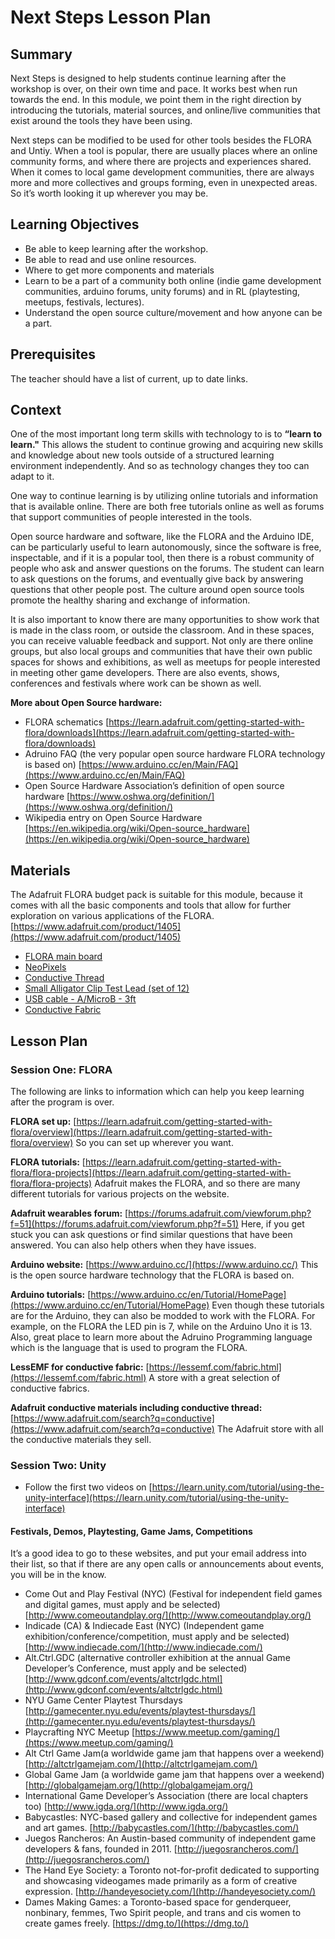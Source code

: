 # Next Steps Lesson Plan

## Summary

Next Steps is designed to help students continue learning after the workshop is over, on their own time and pace. It works best when run towards the end. In this module, we point them in the right direction by introducing the tutorials, material sources, and online/live communities that exist around the tools they have been using.

Next steps can be modified to be used for other tools besides the FLORA and Untiy. When a tool is popular, there are usually places where an online community forms, and where there are projects and experiences shared. When it comes to local game development communities, there are always more and more collectives and groups forming, even in unexpected areas. So it’s worth looking it up wherever you may be. 

## Learning Objectives
- Be able to keep learning after the workshop.
- Be able to read and use online resources.
- Where to get more components and materials
- Learn to be a part of a community both online (indie game development communities, arduino forums, unity forums) and in RL (playtesting, meetups, festivals, lectures).
- Understand the open source culture/movement and how anyone can be a part.


## Prerequisites

The teacher should have a list of current, up to date links. 

## Context

One of the most important long term skills with technology to is to **“learn to learn."** This allows the student to continue growing and acquiring new skills and knowledge about new tools outside of a structured learning environment independently. And so as technology changes they too can adapt to it.

One way to continue learning is by utilizing online tutorials and information that is available online. There are both free tutorials online as well as forums that support communities of people interested in the tools.

Open source hardware and software, like the FLORA and the Arduino IDE, can be particularly useful to learn autonomously, since the software is free, inspectable, and if it is a popular tool, then there is a robust community of people who ask and answer questions on the forums. The student can learn to ask questions on the forums, and eventually give back by answering questions that other people post. The culture around open source tools promote the healthy sharing and exchange of information.

It is also important to know there are many opportunities to show work that is made in the class room, or outside the classroom. And in these spaces, you can receive valuable feedback and support. Not only are there online groups, but also local groups and communities that have their own public spaces for shows and exhibitions, as well as meetups for people interested in meeting other game developers. There are also events, shows, conferences and festivals where work can be shown as well. 

**More about Open Source hardware:** 

- FLORA schematics [https://learn.adafruit.com/getting-started-with-flora/downloads](https://learn.adafruit.com/getting-started-with-flora/downloads)
- Adruino FAQ (the very popular open source hardware FLORA technology is based on) [https://www.arduino.cc/en/Main/FAQ](https://www.arduino.cc/en/Main/FAQ)
- Open Source Hardware Association’s definition of open source hardware [https://www.oshwa.org/definition/](https://www.oshwa.org/definition/)
- Wikipedia entry on Open Source Hardware [https://en.wikipedia.org/wiki/Open-source_hardware](https://en.wikipedia.org/wiki/Open-source_hardware)

## Materials

The Adafruit FLORA budget pack is suitable for this module, because it comes with all the basic components and tools that allow for further exploration on various applications of the FLORA. [https://www.adafruit.com/product/1405](https://www.adafruit.com/product/1405)


- [FLORA main board](http://www.adafruit.com/products/659)
- [NeoPixels](http://www.adafruit.com/products/1260)
- [Conductive Thread](http://www.adafruit.com/products/641)
- [Small Alligator Clip Test Lead (set of 12)](http://www.adafruit.com/products/1008)
- [USB cable - A/MicroB - 3ft](https://www.adafruit.com/product/592)
- [Conductive Fabric](https://lessemf.com/fabric.html)

## Lesson Plan

### Session One: FLORA
The following are links to information which can help you keep learning after the program is over. 

**FLORA set up:** [https://learn.adafruit.com/getting-started-with-flora/overview](https://learn.adafruit.com/getting-started-with-flora/overview)
So you can set up wherever you want. 

**FLORA tutorials:** [https://learn.adafruit.com/getting-started-with-flora/flora-projects](https://learn.adafruit.com/getting-started-with-flora/flora-projects)
Adafruit makes the FLORA, and so there are many different tutorials for various projects on the website. 

**Adafruit wearables forum:**  [https://forums.adafruit.com/viewforum.php?f=51](https://forums.adafruit.com/viewforum.php?f=51)
Here, if you get stuck you can ask questions or find similar questions that have been answered. You can also help others when they have issues. 

**Arduino website:** [https://www.arduino.cc/](https://www.arduino.cc/)
This is the open source hardware technology that the FLORA is based on. 

**Arduino tutorials:** [https://www.arduino.cc/en/Tutorial/HomePage](https://www.arduino.cc/en/Tutorial/HomePage)
Even though these tutorials are for the Arduino, they can also be modded to work with the FLORA. For example, on the FLORA the LED pin is 7, while on the Arduino Uno it is 13. Also, great place to learn more about the Adruino Programming language which is the language that is used to program the FLORA. 

**LessEMF for conductive fabric:** [https://lessemf.com/fabric.html](https://lessemf.com/fabric.html)
A store with a great selection of conductive fabrics. 

**Adafruit conductive materials including conductive thread:** [https://www.adafruit.com/search?q=conductive](https://www.adafruit.com/search?q=conductive) The Adafruit store with all the conductive materials they sell.


### Session Two: Unity

- Follow the first two videos on [https://learn.unity.com/tutorial/using-the-unity-interface](https://learn.unity.com/tutorial/using-the-unity-interface)


#### Festivals, Demos, Playtesting, Game Jams, Competitions
It’s a good idea to go to these websites, and put your email address into their list, so that if there are any open calls or announcements about events, you will be in the know.

- Come Out and Play Festival (NYC) (Festival for independent field games and digital games, must apply and be selected) [http://www.comeoutandplay.org/](http://www.comeoutandplay.org/)
- Indicade (CA) & Indiecade East (NYC) (Independent game exhibition/conference/competition, must apply and be selected) [http://www.indiecade.com/](http://www.indiecade.com/)
- Alt.Ctrl.GDC (alternative controller exhibition at the annual Game Developer’s Conference, must apply and be selected) [http://www.gdconf.com/events/altctrlgdc.html](http://www.gdconf.com/events/altctrlgdc.html)
- NYU Game Center Playtest Thursdays [http://gamecenter.nyu.edu/events/playtest-thursdays/](http://gamecenter.nyu.edu/events/playtest-thursdays/)
- Playcrafting NYC Meetup [https://www.meetup.com/gaming/](https://www.meetup.com/gaming/)
- Alt Ctrl Game Jam(a worldwide game jam that happens over a weekend) [http://altctrlgamejam.com/](http://altctrlgamejam.com/)
- Global Game Jam (a worldwide game jam that happens over a weekend) [http://globalgamejam.org/](http://globalgamejam.org/)
- International Game Developer’s Association (there are local chapters too) [http://www.igda.org/](http://www.igda.org/)
- Babycastles: NYC-based gallery and collective for independent games and art games.  [http://babycastles.com/](http://babycastles.com/)
- Juegos Rancheros: An Austin-based community of independent game developers & fans, founded in 2011. [http://juegosrancheros.com/](http://juegosrancheros.com/)
- The Hand Eye Society: a Toronto not-for-profit dedicated to supporting and showcasing videogames made primarily as a form of creative expression. [http://handeyesociety.com/](http://handeyesociety.com/)
- Dames Making Games: a Toronto-based space for genderqueer, nonbinary, femmes, Two Spirit people, and trans and cis women to create games freely. [https://dmg.to/](https://dmg.to/)